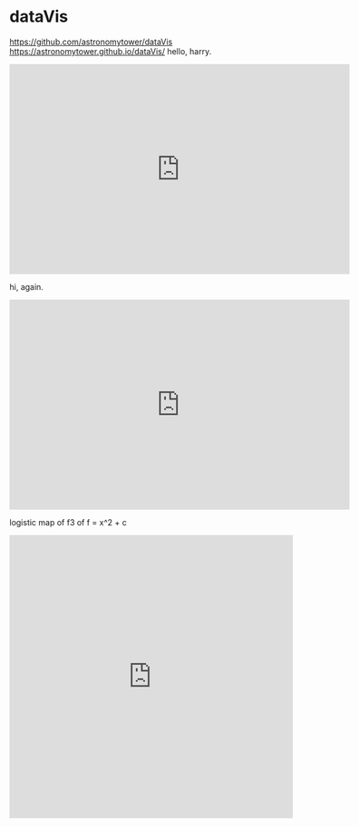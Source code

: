 # dataVis
https://github.com/astronomytower/dataVis
https://astronomytower.github.io/dataVis/
hello, harry.
<iframe width="600" height="371" seamless frameborder="0" scrolling="no" src="https://docs.google.com/spreadsheets/d/1UpVz7oFeskU7aeVeSa74dJbzN9KPhjM6Ii3yUkuoELU/pubchart?oid=992207185&amp;format=interactive"></iframe>

hi, again.

<iframe width="600" height="371" seamless frameborder="0" scrolling="no" src="https://docs.google.com/spreadsheets/d/1UpVz7oFeskU7aeVeSa74dJbzN9KPhjM6Ii3yUkuoELU/pubchart?oid=434815362&amp;format=interactive"></iframe>

logistic map of f3 of f = x^2 + c
<iframe width="500" height="500" seamless frameborder="0" scrolling="no" src="https://www.desmos.com/calculator/uqpudzhhe6?embed"></iframe>
